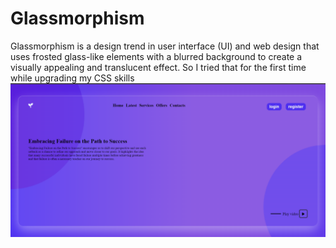 # Glassmorphism
Glassmorphism is a design trend in user interface (UI) and web design that uses frosted glass-like elements with a blurred background to create a visually appealing and translucent effect. So I tried that for the first time while upgrading my CSS skills
![pc_size](img1.png)
